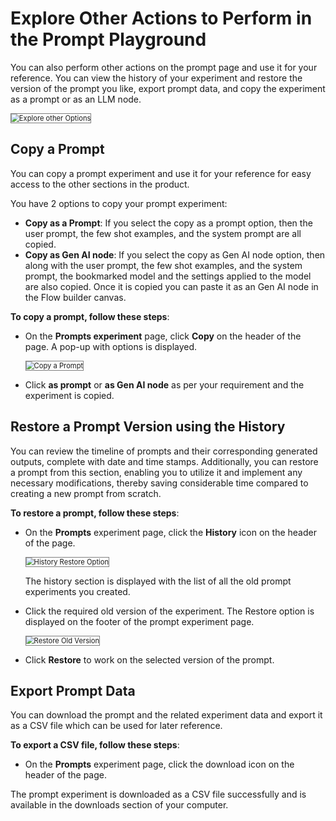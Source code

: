 # Explore Other Actions to Perform in the Prompt Playground

You can also perform other actions on the prompt page and use it for your reference. You can view the history of your experiment and restore the version of the prompt you like, export prompt data, and copy the experiment as a prompt or as an LLM node.

<img src="../images/explore-other-options.png" alt="Explore other Options" title="Explore other Options" style="border: 1px solid gray; zoom:80%;">


## **Copy a Prompt**

You can copy a prompt experiment and use it for your reference for easy access to the other sections in the product.

You have 2 options to copy your prompt experiment:



* **Copy as a Prompt**: If you select the copy as a prompt option, then the user prompt, the few shot examples, and the system prompt are all copied. 
* **Copy as Gen AI node**: If you select the copy as Gen AI node option, then along with the user prompt, the few shot examples, and the system prompt, the bookmarked model and the settings applied to the model are also copied. Once it is copied you can paste it as an Gen AI node in the Flow builder canvas. 

**To copy a prompt, follow these steps**:


* On the **Prompts experiment** page, click **Copy** on the header of the page. A pop-up with options is displayed.

    <img src="../images/copy-a-prompt.png" alt="Copy a Prompt" title="Copy a Prompt" style="border: 1px solid gray; zoom:80%;">


* Click **as prompt** or **as Gen AI node** as per your requirement and the experiment is copied.


## Restore a Prompt Version using the History

You can review the timeline of prompts and their corresponding generated outputs, complete with date and time stamps. Additionally, you can restore a prompt from this section, enabling you to utilize it and implement any necessary modifications, thereby saving considerable time compared to creating a new prompt from scratch.

**To restore a prompt, follow these steps**:

* On the **Prompts** experiment page, click the **History** icon on the header of the page.

    <img src="../images/history-restore-option.png" alt="History Restore Option" title="History Restore Option" style="border: 1px solid gray; zoom:80%;">


    The history section is displayed with the list of all the old prompt experiments you created.

* Click the required old version of the experiment. The Restore option is displayed on the footer of the prompt experiment page.

    <img src="../images/restore-old-version.png" alt="Restore Old Version" title="Restore Old Version" style="border: 1px solid gray; zoom:80%;">

* Click **Restore** to work on the selected version of the prompt.


## Export Prompt Data

You can download the prompt and the related experiment data and export it as a CSV file which can be used for later reference. 

**To export a CSV file, follow these steps**:

* On the **Prompts** experiment page, click the download icon on the header of the page.


The prompt experiment is downloaded as a CSV file successfully and is available in the downloads section of your computer.